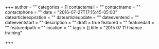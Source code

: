 +++
author = ""
categories = []
contactemail = ""
contactname = ""
contactphone = ""
date = "2016-07-27T17:15:45-05:00"
datearticleexpiration = ""
datearticleupdate = ""
dateeventend = ""
dateeventstart = ""
description = ""
draft = true
featured = ""
featuredalt = ""
featuredpath = ""
location = ""
tags = []
title = "2015 07 11 finance training"

+++

